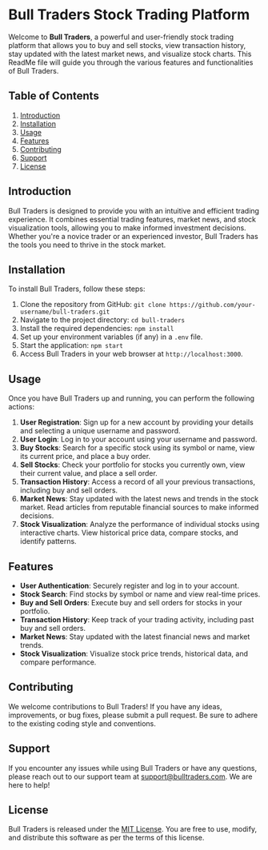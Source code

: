 # Bull Traders Stock Trading Platform

Welcome to **Bull Traders**, a powerful and user-friendly stock trading platform that allows you to buy and sell stocks, view transaction history, stay updated with the latest market news, and visualize stock charts. This ReadMe file will guide you through the various features and functionalities of Bull Traders.

## Table of Contents

1. [Introduction](#introduction)
2. [Installation](#installation)
3. [Usage](#usage)
4. [Features](#features)
5. [Contributing](#contributing)
6. [Support](#support)
7. [License](#license)

## Introduction

Bull Traders is designed to provide you with an intuitive and efficient trading experience. It combines essential trading features, market news, and stock visualization tools, allowing you to make informed investment decisions. Whether you're a novice trader or an experienced investor, Bull Traders has the tools you need to thrive in the stock market.

## Installation

To install Bull Traders, follow these steps:

1. Clone the repository from GitHub: `git clone https://github.com/your-username/bull-traders.git`
2. Navigate to the project directory: `cd bull-traders`
3. Install the required dependencies: `npm install`
4. Set up your environment variables (if any) in a `.env` file.
5. Start the application: `npm start`
6. Access Bull Traders in your web browser at `http://localhost:3000`.

## Usage

Once you have Bull Traders up and running, you can perform the following actions:

1. **User Registration**: Sign up for a new account by providing your details and selecting a unique username and password.
2. **User Login**: Log in to your account using your username and password.
3. **Buy Stocks**: Search for a specific stock using its symbol or name, view its current price, and place a buy order.
4. **Sell Stocks**: Check your portfolio for stocks you currently own, view their current value, and place a sell order.
5. **Transaction History**: Access a record of all your previous transactions, including buy and sell orders.
6. **Market News**: Stay updated with the latest news and trends in the stock market. Read articles from reputable financial sources to make informed decisions.
7. **Stock Visualization**: Analyze the performance of individual stocks using interactive charts. View historical price data, compare stocks, and identify patterns.

## Features

- **User Authentication**: Securely register and log in to your account.
- **Stock Search**: Find stocks by symbol or name and view real-time prices.
- **Buy and Sell Orders**: Execute buy and sell orders for stocks in your portfolio.
- **Transaction History**: Keep track of your trading activity, including past buy and sell orders.
- **Market News**: Stay updated with the latest financial news and market trends.
- **Stock Visualization**: Visualize stock price trends, historical data, and compare performance.

## Contributing

We welcome contributions to Bull Traders! If you have any ideas, improvements, or bug fixes, please submit a pull request. Be sure to adhere to the existing coding style and conventions.

## Support

If you encounter any issues while using Bull Traders or have any questions, please reach out to our support team at support@bulltraders.com. We are here to help!

## License

Bull Traders is released under the [MIT License](https://opensource.org/licenses/MIT). You are free to use, modify, and distribute this software as per the terms of this license.
